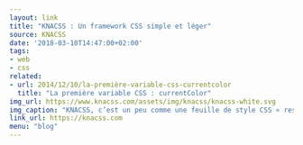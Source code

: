 ```yaml
---
layout: link
title: "KNACSS : Un framework CSS simple et léger"
source: KNACSS
date: '2018-03-10T14:47:00+02:00'
tags:
- web
- css
related:
- url: 2014/12/10/la-première-variable-css-currentcolor
  title: "La première variable CSS : currentColor"
img_url: https://www.knacss.com/assets/img/knacss/knacss-white.svg
img_caption: "KNACSS, c’est un peu comme une feuille de style CSS « reset » sur-vitaminée qui permet de commencer un projet à partir de zéro tout en tenant compte de bonnes pratiques générales (accessibilité, performance, responsive webdesign)."
link_url: https://knacss.com
menu: "blog"
---
```

